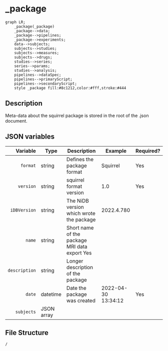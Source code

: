 # _package

```mermaid
graph LR;
    _package(_package)
    _package-->data;
    _package-->pipelines;
    _package-->experiments;
    data-->subjects;
    subjects-->studies;
    subjects-->measures;
    subjects-->drugs;
    studies-->series;
    series-->params;
    studies-->analysis;
    pipelines-->dataSpec;
    pipelines-->primaryScript;
    pipelines-->secondaryScript;
    style _package fill:#8c1212,color:#fff,stroke:#444
```

## Description
Meta-data about the squirrel package is stored in the root of the .json document.

## JSON variables
|Variable|Type|Description|Example|Required?|
|---:|---|---|---|---|
|`format`|string|Defines the package format|Squirrel|Yes|
|`version`|string|squirrel format version|1.0|Yes|
|`iDBVersion`|string|The NiDB version which wrote the package|2022.4.780||
|`name`|string|Short name of the package	MRI data export	Yes|
|`description`|string|Longer description of the package||
|`date`|datetime|Date the package was created|2022-04-30 13:34:12|Yes|
|`subjects`|JSON array|

## File Structure
`/`
